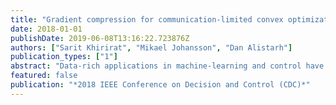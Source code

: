 ```yaml
---
title: "Gradient compression for communication-limited convex optimization"
date: 2018-01-01
publishDate: 2019-06-08T13:16:22.723876Z
authors: ["Sarit Khirirat", "Mikael Johansson", "Dan Alistarh"]
publication_types: ["1"]
abstract: "Data-rich applications in machine-learning and control have motivated an intense research on large-scale optimization. Novel algorithms have been proposed and shown to have optimal convergence rates in terms of iteration counts. However, their practical performance is severely degraded by the cost of exchanging high-dimensional gradient vectors between computing nodes. Several gradient compression heuristics have recently been proposed to reduce communications, but few theoretical results exist that quantify how they impact algorithm convergence. This paper establishes and strengthens the convergence guarantees for gradient descent under a family of gradient compression techniques. For convex optimization problems, we derive admissible step sizes and quantify both the number of iterations and the number of bits that need to be exchanged to reach a target accuracy. Finally, we validate the performance of different gradient compression techniques in simulations. The numerical results highlight the properties of different gradient compression algorithms and confirm that fast convergence with limited information exchange is possible."
featured: false
publication: "*2018 IEEE Conference on Decision and Control (CDC)*"
---
```


